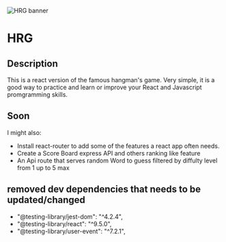 ![HRG banner](https://github.com/sitedevente/HRG/blob/master/public/HRG.png?raw=true)

# HRG

## Description

This is a react version of the famous hangman's game.
Very simple, it is a good way to practice and learn or improve your React and Javascript promgramming skills.

## Soon

I might also: 
 - Install react-router to add some of the features a react app often needs.
 - Create a Score Board express API and others ranking like feature
 - An Api route that serves random Word to guess filtered by diffulty level from 1 up to 5 max


## removed dev dependencies that needs to be updated/changed
- "@testing-library/jest-dom": "^4.2.4",
- "@testing-library/react": "^9.5.0",
- "@testing-library/user-event": "^7.2.1",